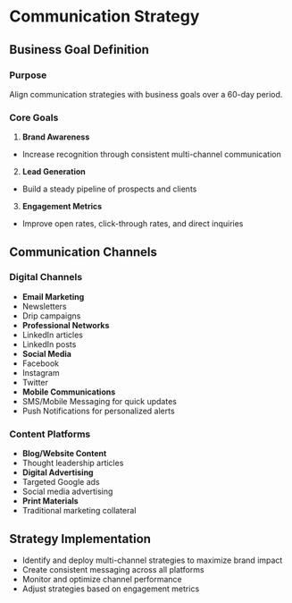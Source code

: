 # Communication Strategy

## Business Goal Definition

### Purpose
Align communication strategies with business goals over a 60-day period.

### Core Goals
1. **Brand Awareness**
- Increase recognition through consistent multi-channel communication
2. **Lead Generation**
- Build a steady pipeline of prospects and clients
3. **Engagement Metrics**
- Improve open rates, click-through rates, and direct inquiries

## Communication Channels

### Digital Channels
- **Email Marketing**
- Newsletters
- Drip campaigns
- **Professional Networks**
- LinkedIn articles
- LinkedIn posts
- **Social Media**
- Facebook
- Instagram
- Twitter
- **Mobile Communications**
- SMS/Mobile Messaging for quick updates
- Push Notifications for personalized alerts

### Content Platforms
- **Blog/Website Content**
- Thought leadership articles
- **Digital Advertising**
- Targeted Google ads
- Social media advertising
- **Print Materials**
- Traditional marketing collateral

## Strategy Implementation
- Identify and deploy multi-channel strategies to maximize brand impact
- Create consistent messaging across all platforms
- Monitor and optimize channel performance
- Adjust strategies based on engagement metrics

